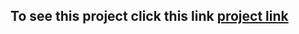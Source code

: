 ## To see this project click this link [project link](https://saeid-gholami.github.io/sticky-navbar/)
